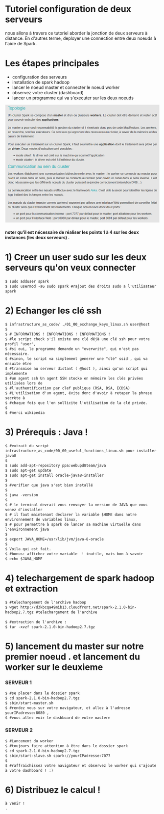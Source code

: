 # Tutoriel configuration de deux serveurs

nous allons à travers ce tutoriel aborder la jonction de deux serveurs à distance.
En d'autres terme, deployer une connection entre deux noeuds à l'aide de Spark.

# Les étapes principales

  * configuration des serveurs
  * installation de spark hadoop
  * lancer le noeud master et connecter le noeud worker
  * observez votre cluster (dashboard)
  * lancer un programme qui va s'executer sur les deux noeuds

![spark](spark.png)

#### noter qu'il est nécessaire de réaliser les points 1 à 4 sur les deux instances (les deux serveurs) .

# 1) Creer un user sudo sur les deux serveurs qu'on veux connecter

    $ sudo adduser spark
    $ sudo usermod -aG sudo spark #rajout des droits sudo a l'utilisateur spark

# 2) Echanger les clé ssh

    $ infrastructure_as_code/ ./01_00_exchange_keys_linux.sh user@host
    $
    $ # INFORMATIONS ! INFORMATIONS ! INFORMATIONS !
    $ #le script check s'il existe une clé déjà une clé ssh pour votre profil "user",
    $ #si oui, le programme demande un "overwrite", qui n'est pas nécessaire.
    $ #sinon, le script va simplement generer une "clé" ssid , qui va ensuite être
    $ #transmise au serveur distant ( @host ), ainsi qu'un script qui implemente
    $ #un agent ssh Un agent SSH stocke en mémoire les clés privées utilisées lors de
    $ #l'authentification par clef publique (RSA, DSA, ECDSA)
    $ #L'utilisation d'un agent, évite donc d'avoir à retaper la phrase secrète à
    $ #chaque fois que l'on sollicite l'utilisation de la clé privée.
    $
    $ #merci wikipedia

# 3) Prérequis : Java !

    $ #extrait du script infrastructure_as_code/00_00_useful_functions_linux.sh pour installer java8
    $
    $ sudo add-apt-repository ppa:webupd8team/java
    $ sudo apt-get update
    $ sudo apt-get install oracle-java8-installer
    $
    $ #verifier que java s'est bien installé
    $
    $ java -version
    $
    $ # le terminal devrait vous renvoyer la version de JAVA que vous venez d'installer
    $ # il faut maintenant déclarer la variable $HOME dans notre environnement de variables linux,
    $ # pour permettre à spark de lancer sa machine virtuelle dans l'environnement java
    $
    $ export JAVA_HOME=/usr/lib/jvm/java-8-oracle
    $
    $ Voila qui est fait.
    $ #bonus: affichez votre variable  ! inutile, mais bon à savoir
    $ echo $JAVA_HOME

# 4) telechargement de spark hadoop et extraction

    $ #telechargement de l'archive hadoop
    $ wget http://d3kbcqa49mib13.cloudfront.net/spark-2.1.0-bin-hadoop2.7.tgz #telechargement de l'archive

    $ #extraction de l'archive :
    $ tar -xvzf spark-2.1.0-bin-hadoop2.7.tgz

# 5) lancement du master sur notre premier noeud . et lancement du worker sur le deuxieme
  ### SERVEUR 1

    $ #se placer dans le dossier spark
    $ cd spark-2.1.0-bin-hadoop2.7.tgz
    $ sbin/start-master.sh
    $ #rendez vous sur votre navigateur, et allez à l'adresse yourIPadresse:8080 ,
    $ #vous allez voir le dashboard de votre mastere

  ### SERVEUR 2

    $ #Lancement du worker
    $ #toujours faire attention à être dans le dossier spark
    $ cd spark-2.1.0-bin-hadoop2.7.tgz
    $ sbin/start-slave.sh spark://yourIPadresse:7077
    $
    $ #raffraichissez votre navigateur et observez le worker qui s'ajoute à votre dashboard ! :)

# 6) Distribuez le calcul !

    à venir !
    .
